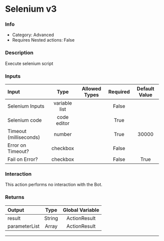 # Selenium v3

### Info

- Category: Advanced
- Requires Nested actions: False


### Description
Execute selenium script


### Inputs

| Input | Type | Allowed Types | Required |  Default Value |
| :--- | :---: | :---: | :---: | :---: |
| Selenium Inputs | variable list |  | False |  |
| Selenium code | code editor |  | True |  |
| Timeout (milliseconds) | number |  | True | 30000 |
| Error on Timeout? | checkbox |  | False |  |
| Fail on Error? | checkbox |  | False | True |


### Interaction
This action performs no interaction with the Bot.

### Returns

| Output | Type | Global Variable |
| :--- | :---: | :---: |
| result | String | ActionResult |
| parameterList | Array | ActionResult |

---